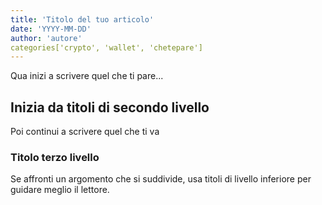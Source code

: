 ```yaml
---
title: 'Titolo del tuo articolo'
date: 'YYYY-MM-DD'
author: 'autore'
categories['crypto', 'wallet', 'chetepare']
---
```

Qua inizi a scrivere quel che ti pare...

## Inizia da titoli di secondo livello
Poi continui a scrivere quel che ti va

### Titolo terzo livello
Se affronti un argomento che si suddivide, usa titoli di livello inferiore per guidare meglio il lettore.